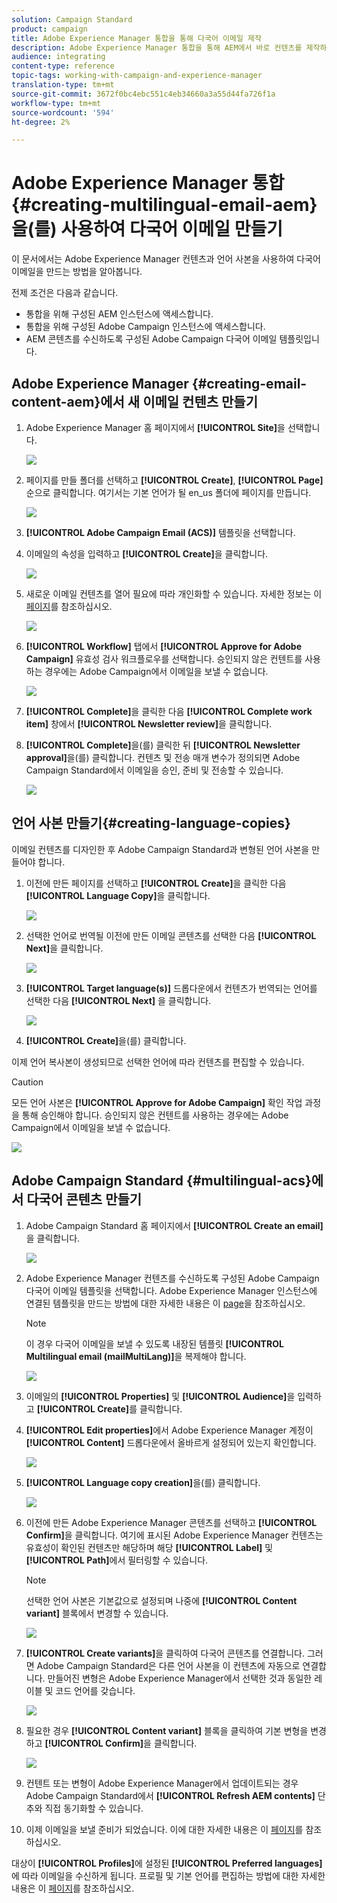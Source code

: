 ```yaml
---
solution: Campaign Standard
product: campaign
title: Adobe Experience Manager 통합을 통해 다국어 이메일 제작
description: Adobe Experience Manager 통합을 통해 AEM에서 바로 컨텐츠를 제작하여 Adobe Campaign에서 나중에 사용할 수 있습니다.
audience: integrating
content-type: reference
topic-tags: working-with-campaign-and-experience-manager
translation-type: tm+mt
source-git-commit: 3672f0bc4ebc551c4eb34660a3a55d44fa726f1a
workflow-type: tm+mt
source-wordcount: '594'
ht-degree: 2%

---
```



# Adobe Experience Manager 통합 {#creating-multilingual-email-aem}을(를) 사용하여 다국어 이메일 만들기

이 문서에서는 Adobe Experience Manager 컨텐츠과 언어 사본을 사용하여 다국어 이메일을 만드는 방법을 알아봅니다.

전제 조건은 다음과 같습니다.

* 통합을 위해 구성된 AEM 인스턴스에 액세스합니다.
* 통합을 위해 구성된 Adobe Campaign 인스턴스에 액세스합니다.
* AEM 콘텐츠를 수신하도록 구성된 Adobe Campaign 다국어 이메일 템플릿입니다.

## Adobe Experience Manager {#creating-email-content-aem}에서 새 이메일 컨텐츠 만들기

1. Adobe Experience Manager 홈 페이지에서 **[!UICONTROL Site]**&#x200B;을 선택합니다.

   ![](assets/aem_acs_1.png)

1. 페이지를 만들 폴더를 선택하고 **[!UICONTROL Create]**, **[!UICONTROL Page]** 순으로 클릭합니다. 여기서는 기본 언어가 될 en_us 폴더에 페이지를 만듭니다.

   ![](assets/aem_acs_2.png)

1. **[!UICONTROL Adobe Campaign Email (ACS)]** 템플릿을 선택합니다.

1. 이메일의 속성을 입력하고 **[!UICONTROL Create]**&#x200B;을 클릭합니다.

   ![](assets/aem_acs_3.png)

1. 새로운 이메일 컨텐츠를 열어 필요에 따라 개인화할 수 있습니다. 자세한 정보는 이 [페이지](../../integrating/using/creating-email-experience-manager.md#editing-email-aem)를 참조하십시오.

   ![](assets/aem_acs_4.png)

1. **[!UICONTROL Workflow]** 탭에서 **[!UICONTROL Approve for Adobe Campaign]** 유효성 검사 워크플로우를 선택합니다. 승인되지 않은 컨텐트를 사용하는 경우에는 Adobe Campaign에서 이메일을 보낼 수 없습니다.

   ![](assets/aem_acs_7.png)

1. **[!UICONTROL Complete]**&#x200B;을 클릭한 다음 **[!UICONTROL Complete work item]** 창에서 **[!UICONTROL Newsletter review]**&#x200B;을 클릭합니다.

1. **[!UICONTROL Complete]**&#x200B;을(를) 클릭한 뒤 **[!UICONTROL Newsletter approval]**&#x200B;을(를) 클릭합니다. 컨텐츠 및 전송 매개 변수가 정의되면 Adobe Campaign Standard에서 이메일을 승인, 준비 및 전송할 수 있습니다.

   ![](assets/aem_acs_8.png)

## 언어 사본 만들기{#creating-language-copies}

이메일 컨텐츠를 디자인한 후 Adobe Campaign Standard과 변형된 언어 사본을 만들어야 합니다.

1. 이전에 만든 페이지를 선택하고 **[!UICONTROL Create]**&#x200B;을 클릭한 다음 **[!UICONTROL Language Copy]**&#x200B;을 클릭합니다.

   ![](assets/aem_acs_5.png)

1. 선택한 언어로 번역될 이전에 만든 이메일 콘텐츠를 선택한 다음 **[!UICONTROL Next]**&#x200B;을 클릭합니다.

   ![](assets/aem_acs_6.png)

1. **[!UICONTROL Target language(s)]** 드롭다운에서 컨텐츠가 번역되는 언어를 선택한 다음 **[!UICONTROL Next]** 을 클릭합니다.

   ![](assets/aem_acs_9.png)

1. **[!UICONTROL Create]**&#x200B;을(를) 클릭합니다.

이제 언어 복사본이 생성되므로 선택한 언어에 따라 컨텐츠를 편집할 수 있습니다.

>[!CAUTION]
>
>모든 언어 사본은 **[!UICONTROL Approve for Adobe Campaign]** 확인 작업 과정을 통해 승인해야 합니다. 승인되지 않은 컨텐트를 사용하는 경우에는 Adobe Campaign에서 이메일을 보낼 수 없습니다.

![](assets/aem_acs_11.png)

## Adobe Campaign Standard {#multilingual-acs}에서 다국어 콘텐츠 만들기

1. Adobe Campaign Standard 홈 페이지에서 **[!UICONTROL Create an email]**&#x200B;을 클릭합니다.

   ![](assets/aem_acs_12.png)

1. Adobe Experience Manager 컨텐츠를 수신하도록 구성된 Adobe Campaign 다국어 이메일 템플릿을 선택합니다. Adobe Experience Manager 인스턴스에 연결된 템플릿을 만드는 방법에 대한 자세한 내용은 이 [page](../../integrating/using/configure-experience-manager.md#config-acs)을 참조하십시오.

   >[!NOTE]
   >
   >이 경우 다국어 이메일을 보낼 수 있도록 내장된 템플릿 **[!UICONTROL Multilingual email (mailMultiLang)]**&#x200B;을 복제해야 합니다.

   ![](assets/aem_acs_13.png)

1. 이메일의 **[!UICONTROL Properties]** 및 **[!UICONTROL Audience]**&#x200B;을 입력하고 **[!UICONTROL Create]**&#x200B;를 클릭합니다.

1. **[!UICONTROL Edit properties]**&#x200B;에서 Adobe Experience Manager 계정이 **[!UICONTROL Content]** 드롭다운에서 올바르게 설정되어 있는지 확인합니다.

   ![](assets/aem_acs_20.png)

1. **[!UICONTROL Language copy creation]**&#x200B;을(를) 클릭합니다.

   ![](assets/aem_acs_16.png)

1. 이전에 만든 Adobe Experience Manager 콘텐츠를 선택하고 **[!UICONTROL Confirm]**&#x200B;을 클릭합니다. 여기에 표시된 Adobe Experience Manager 컨텐츠는 유효성이 확인된 컨텐츠만 해당하며 해당 **[!UICONTROL Label]** 및 **[!UICONTROL Path]**&#x200B;에서 필터링할 수 있습니다.

   >[!NOTE]
   >
   >선택한 언어 사본은 기본값으로 설정되며 나중에 **[!UICONTROL Content variant]** 블록에서 변경할 수 있습니다.

   ![](assets/aem_acs_17.png)

1. **[!UICONTROL Create variants]**&#x200B;을 클릭하여 다국어 콘텐츠를 연결합니다. 그러면 Adobe Campaign Standard은 다른 언어 사본을 이 컨텐츠에 자동으로 연결합니다. 만들어진 변형은 Adobe Experience Manager에서 선택한 것과 동일한 레이블 및 코드 언어를 갖습니다.

   ![](assets/aem_acs_18.png)

1. 필요한 경우 **[!UICONTROL Content variant]** 블록을 클릭하여 기본 변형을 변경하고 **[!UICONTROL Confirm]**&#x200B;을 클릭합니다.

   ![](assets/aem_acs_19.png)

1. 컨텐트 또는 변형이 Adobe Experience Manager에서 업데이트되는 경우 Adobe Campaign Standard에서 **[!UICONTROL Refresh AEM contents]** 단추와 직접 동기화할 수 있습니다.

1. 이제 이메일을 보낼 준비가 되었습니다. 이에 대한 자세한 내용은 이 [페이지](../../sending/using/get-started-sending-messages.md)를 참조하십시오.

대상이 **[!UICONTROL Profiles]**&#x200B;에 설정된 **[!UICONTROL Preferred languages]**&#x200B;에 따라 이메일을 수신하게 됩니다. 프로필 및 기본 언어를 편집하는 방법에 대한 자세한 내용은 이 [페이지](../../audiences/using/editing-profiles.md)를 참조하십시오.

